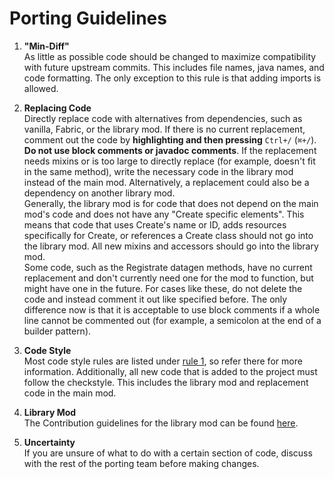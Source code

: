 # Porting Guidelines

1. <span id="mindiff">**"Min-Diff"**</span>  
   As little as possible code should be changed to maximize compatibility with future upstream commits. This includes file names, java names, and code formatting. The only exception to this rule is that adding imports is allowed.


2. **Replacing Code**  
   Directly replace code with alternatives from dependencies, such as vanilla, Fabric, or the library mod. If there is no current replacement, comment out the code by **highlighting and then pressing** `Ctrl+/` (`⌘+/`). **Do not use block comments or javadoc comments**.
   If the replacement needs mixins or is too large to directly replace (for example, doesn't fit in the same method), write the necessary code in the library mod instead of the main mod. Alternatively, a replacement could also be a dependency on another library mod.  
   Generally, the library mod is for code that does not depend on the main mod's code and does not have any "Create specific elements". This means that code that uses Create's name or ID, adds resources specifically for Create, or references a Create class should not go into the library mod. All new mixins and accessors should go into the library mod.  
   Some code, such as the Registrate datagen methods, have no current replacement and don't currently need one for the mod to function, but might have one in the future. For cases like these, do not delete the code and instead comment it out like specified before. The only difference now is that it is acceptable to use block comments if a whole line cannot be commented out (for example, a semicolon at the end of a builder pattern).


3. **Code Style**  
   Most code style rules are listed under [rule 1](#mindiff), so refer there for more information. Additionally, all new code that is added to the project must follow the checkstyle. This includes the library mod and replacement code in the main mod.


4. **Library Mod**  
   The Contribution guidelines for the library mod can be found [here](../Create-Refabricated-Lib/CONTRIBUTING.md).


5. **Uncertainty**  
   If you are unsure of what to do with a certain section of code, discuss with the rest of the porting team before making changes.
